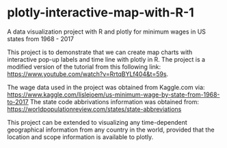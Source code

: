 # plotly-interactive-map-with-R-1
A data visualization project with R and plotly for minimum wages in US states from 1968 - 2017

This project is to demonstrate that we can create map charts with interactive pop-up labels and time line with plotly in R. The project is a modified version of the tutorial from this following link: https://www.youtube.com/watch?v=RrtqBYLf404&t=59s.

The wage data used in the project was obtained from Kaggle.com via: https://www.kaggle.com/lislejoem/us-minimum-wage-by-state-from-1968-to-2017
The state code abbrivations information was obtained from: https://worldpopulationreview.com/states/state-abbreviations

This project can be extended to visualizing any time-dependent geographical information from any country in the world, provided that the location and scope information is available to plotly.
